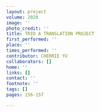```yaml
---
layout: project
volume: 2020
image: ''
photo_credit: ''
title: TRIO A TRANSLATION PROJECT
first_performed: ''
place: ''
times_performed: ''
contributor: CHERRIE YU
collaborators: []
home: ''
links: []
contact: ''
footnote: ''
tags: []
pages: 156-157

---
```




